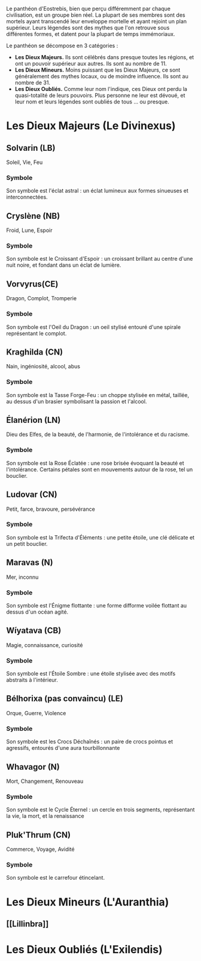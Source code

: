 Le panthéon d'Eostrebis, bien que perçu différemment par chaque civilisation, est un groupe bien réel. La plupart de ses membres sont des mortels ayant transcendé leur enveloppe mortelle et ayant rejoint un plan supérieur. Leurs légendes sont des mythes que l'on retrouve sous différentes formes, et datent pour la plupart de temps immémoriaux.

Le panthéon se décompose en 3 catégories : 
 - **Les Dieux Majeurs.** Ils sont célébrés dans presque toutes les régions, et ont un pouvoir supérieur aux autres. Ils sont au nombre de 11.
 - **Les Dieux Mineurs.** Moins puissant que les Dieux Majeurs, ce sont généralement des mythes locaux, ou de moindre influence. Ils sont au nombre de 31.
 - **Les Dieux Oubliés.** Comme leur nom l'indique, ces Dieux ont perdu la quasi-totalité de leurs pouvoirs. Plus personne ne leur est dévoué, et leur nom et leurs légendes sont oubliés de tous ... ou presque.

# Les Dieux Majeurs (Le Divinexus)

## Solvarin (LB)
Soleil, Vie, Feu

### Symbole
Son symbole est l'éclat astral : un éclat lumineux aux formes sinueuses et interconnectées.
## Cryslène (NB)

Froid, Lune, Espoir

### Symbole
Son symbole est le Croissant d'Espoir : un croissant brillant au centre d'une nuit noire, et fondant dans un éclat de lumière.
## Vorvyrus(CE)
Dragon, Complot, Tromperie

### Symbole
Son symbole est l'Oeil du Dragon : un oeil stylisé entouré d'une spirale représentant le complot.

## Kraghilda (CN)
Nain, ingéniosité, alcool, abus

### Symbole
Son symbole est la Tasse Forge-Feu : un choppe stylisée en métal, taillée, au dessus d'un brasier symbolisant la passion et l'alcool.

## Élanérion (LN)
Dieu des Elfes, de la beauté, de l'harmonie, de l'intolérance et du racisme.

### Symbole
Son symbole est la Rose Éclatée : une rose brisée évoquant la beauté et l'intolérance. Certains pétales sont en mouvements autour de la rose, tel un bouclier.

## Ludovar (CN)
Petit, farce, bravoure, persévérance 
### Symbole

Son symbole est la Trifecta d'Éléments : une petite étoile, une clé délicate et un petit bouclier.

## Maravas (N)
Mer, inconnu
### Symbole
Son symbole est l'Énigme flottante : une forme difforme voilée flottant au dessus d'un océan agité.

## Wíyatava (CB)
Magie, connaissance, curiosité
### Symbole
Son symbole est l'Étoile Sombre : une étoile stylisée avec des motifs abstraits à l'intérieur.

## Bélhorixa (pas convaincu) (LE)
Orque, Guerre, Violence
### Symbole
Son symbole est les Crocs Déchaînés : un paire de crocs pointus et agressifs, entourés d'une aura tourbillonnante

## Whavagor (N)
Mort, Changement, Renouveau 

### Symbole
Son symbole est le Cycle Éternel : un cercle en trois segments, représentant la vie, la mort, et la renaissance

## Pluk'Thrum (CN)
Commerce, Voyage, Avidité
### Symbole
Son symbole est le carrefour étincelant.
# Les Dieux Mineurs (L'Auranthia)

## [[Lillinbra]]
# Les Dieux Oubliés (L'Exilendis)
